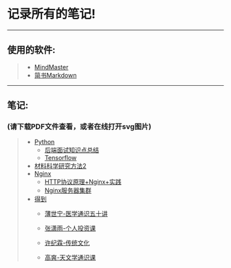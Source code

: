 # 记录所有的笔记!
---
## 使用的软件: 
>- [MindMaster](https://www.edrawsoft.com/mindmaster/) 
>- [简书Markdown](https://www.jianshu.com/writer) 
---
## 笔记:
### (请下载PDF文件查看，或者在线打开svg图片) 
>- [Python](https://github.com/AYiXi/Learn-for-life/tree/master/Python) 
>   - [后端面试知识点总结](https://github.com/AYiXi/Learn-for-life/tree/master/Python/Python%20Interview(Backend)) 
>   - [Tensorflow](https://github.com/AYiXi/Learn-for-life/tree/master/Python/Tensorflow) 
>- [材料科学研究方法2](https://github.com/AYiXi/Learn-for-life/tree/master/%E6%9D%90%E6%96%99%E7%A7%91%E5%AD%A6%E7%A0%94%E7%A9%B6%E6%96%B9%E6%B3%952) 
>- [Nginx](https://github.com/AYiXi/Learn-for-life/tree/master/Nginx) 
>   - [HTTP协议原理+Nginx+实践](https://github.com/AYiXi/Learn-for-life/tree/master/Nginx/HTTP%E5%8D%8F%E8%AE%AE%E5%8E%9F%E7%90%86+Nginx+%E5%AE%9E%E8%B7%B5) 
>   - [Nginx服务器集群](https://github.com/AYiXi/Learn-for-life/tree/master/Nginx/Nginx%E6%9C%8D%E5%8A%A1%E5%99%A8%E9%9B%86%E7%BE%A4) 
>- [得到](https://github.com/AYiXi/Learn-for-life/tree/master/%E5%BE%97%E5%88%B0) 
>   - [薄世宁-医学通识五十讲](https://github.com/AYiXi/Learn-for-life/tree/master/%E5%BE%97%E5%88%B0/%E8%96%84%E4%B8%96%E5%AE%81-%E5%8C%BB%E5%AD%A6%E9%80%9A%E8%AF%86%E4%BA%94%E5%8D%81%E8%AE%B2)
>   
>   - [张潇雨-个人投资课](https://github.com/AYiXi/Learn-for-life/blob/master/%E5%BE%97%E5%88%B0/%E5%BC%A0%E6%BD%87%E9%9B%A8-%E4%B8%AA%E4%BA%BA%E6%8A%95%E8%B5%84%E8%AF%BE.md)
>   
>   - [许纪霖-传统文化](https://github.com/AYiXi/Learn-for-life/blob/master/%E5%BE%97%E5%88%B0/%E8%AE%B8%E7%BA%AA%E9%9C%96-%E4%BC%A0%E7%BB%9F%E6%96%87%E5%8C%96/%E4%BC%A0%E7%BB%9F%E6%96%87%E5%8C%96-%E8%AE%B8%E7%BA%AA%E9%9C%96.pdf)
>   
>   - [高爽-天文学通识课](/得到/张潇雨-个人投资课/张潇雨-个人投资课.md)
>   
>       

